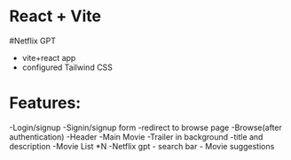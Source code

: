 # React + Vite
#Netflix GPT

- vite+react app
- configured Tailwind CSS

# Features:
-Login/signup
    -Signin/signup form
    -redirect to browse page
-Browse(after authentication)
    -Header
    -Main Movie
        -Trailer in background
        -title and description
        -Movie List *N
-Netflix gpt
    - search bar
    - Movie suggestions
